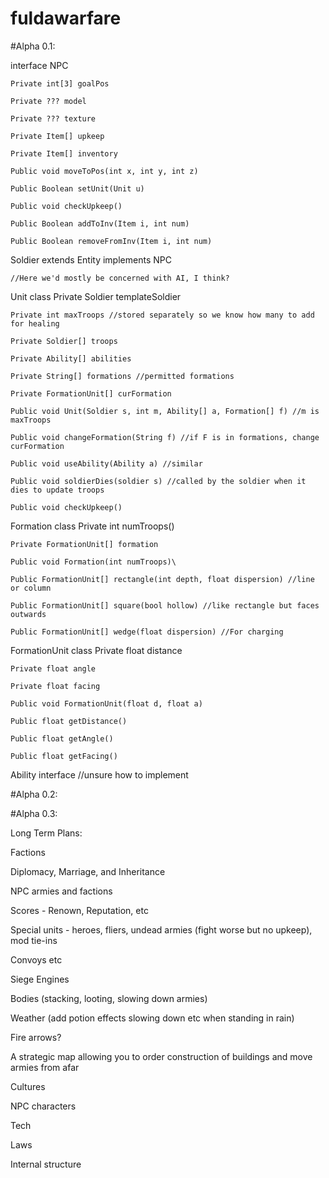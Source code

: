# fuldawarfare

#Alpha 0.1:

interface NPC

	Private int[3] goalPos
	
	Private ??? model
	
	Private ??? texture
	
	Private Item[] upkeep
	
	Private Item[] inventory

	Public void moveToPos(int x, int y, int z)
	
	Public Boolean setUnit(Unit u)
	
	Public void checkUpkeep()
	
	Public Boolean addToInv(Item i, int num)
	
	Public Boolean removeFromInv(Item i, int num)
	
	

Soldier extends Entity implements NPC

	//Here we'd mostly be concerned with AI, I think?

Unit class
	Private Soldier templateSoldier
	
	Private int maxTroops //stored separately so we know how many to add for healing
	
	Private Soldier[] troops
	
	Private Ability[] abilities
	
	Private String[] formations //permitted formations
	
	Private FormationUnit[] curFormation

	Public void Unit(Soldier s, int m, Ability[] a, Formation[] f) //m is maxTroops
	
	Public void changeFormation(String f) //if F is in formations, change curFormation
	
	Public void useAbility(Ability a) //similar
	
	Public void soldierDies(soldier s) //called by the soldier when it dies to update troops
	
	Public void checkUpkeep()
	
Formation class
	Private int numTroops()
	
	Private FormationUnit[] formation

	Public void Formation(int numTroops)\

	Public FormationUnit[] rectangle(int depth, float dispersion) //line or column
	
	Public FormationUnit[] square(bool hollow) //like rectangle but faces outwards
	
	Public FormationUnit[] wedge(float dispersion) //For charging

FormationUnit class
	Private float distance
	
	Private float angle
	
	Private float facing

	Public void FormationUnit(float d, float a)
	
	Public float getDistance()
	
	Public float getAngle()
	
	Public float getFacing()
	

Ability interface //unsure how to implement

#Alpha 0.2:

#Alpha 0.3:


Long Term Plans:

Factions 

Diplomacy, Marriage, and Inheritance

NPC armies and factions

Scores - Renown, Reputation, etc

Special units - heroes, fliers, undead armies (fight worse but no upkeep), mod tie-ins

Convoys etc

Siege Engines

Bodies (stacking, looting, slowing down armies)

Weather (add potion effects slowing down etc when standing in rain)

Fire arrows?

A strategic map allowing you to order construction of buildings and move armies from afar

Cultures

NPC characters

Tech

Laws

Internal structure


